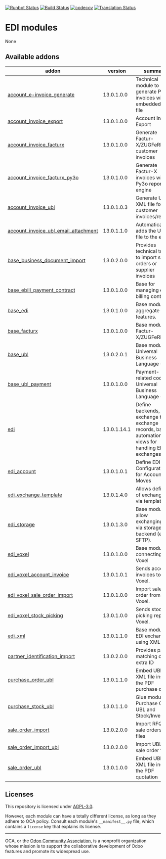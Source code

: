 [![Runbot Status](https://runbot.odoo-community.org/runbot/badge/flat/226/13.0.svg)](https://runbot.odoo-community.org/runbot/repo/github-com-oca-edi-226)
[![Build Status](https://travis-ci.com/OCA/edi.svg?branch=13.0)](https://travis-ci.com/OCA/edi)
[![codecov](https://codecov.io/gh/OCA/edi/branch/13.0/graph/badge.svg)](https://codecov.io/gh/OCA/edi)
[![Translation Status](https://translation.odoo-community.org/widgets/edi-13-0/-/svg-badge.svg)](https://translation.odoo-community.org/engage/edi-13-0/?utm_source=widget)

<!-- /!\ do not modify above this line -->

# EDI modules

None

<!-- /!\ do not modify below this line -->

<!-- prettier-ignore-start -->

[//]: # (addons)

Available addons
----------------
addon | version | summary
--- | --- | ---
[account_e-invoice_generate](account_e-invoice_generate/) | 13.0.1.0.0 | Technical module to generate PDF invoices with embedded XML file
[account_invoice_export](account_invoice_export/) | 13.0.1.0.0 | Account Invoice Export
[account_invoice_facturx](account_invoice_facturx/) | 13.0.1.0.0 | Generate Factur-X/ZUGFeRD customer invoices
[account_invoice_facturx_py3o](account_invoice_facturx_py3o/) | 13.0.1.0.0 | Generate Factur-X invoices with Py3o reporting engine
[account_invoice_ubl](account_invoice_ubl/) | 13.0.1.0.3 | Generate UBL XML file for customer invoices/refunds
[account_invoice_ubl_email_attachment](account_invoice_ubl_email_attachment/) | 13.0.1.1.0 | Automatically adds the UBL file to the email.
[base_business_document_import](base_business_document_import/) | 13.0.2.0.0 | Provides technical tools to import sale orders or supplier invoices
[base_ebill_payment_contract](base_ebill_payment_contract/) | 13.0.1.0.0 | Base for managing e-billing contracts
[base_edi](base_edi/) | 13.0.1.0.0 | Base module to aggregate EDI features.
[base_facturx](base_facturx/) | 13.0.1.0.0 | Base module for Factur-X/ZUGFeRD
[base_ubl](base_ubl/) | 13.0.2.0.1 | Base module for Universal Business Language (UBL)
[base_ubl_payment](base_ubl_payment/) | 13.0.1.0.0 | Payment-related code for Universal Business Language (UBL)
[edi](edi/) | 13.0.1.14.1 | Define backends, exchange types, exchange records, basic automation and views for handling EDI exchanges.
[edi_account](edi_account/) | 13.0.1.0.1 | Define EDI Configuration for Account Moves
[edi_exchange_template](edi_exchange_template/) | 13.0.1.4.0 | Allows definition of exchanges via templates.
[edi_storage](edi_storage/) | 13.0.1.3.0 | Base module to allow exchanging files via storage backend (eg: SFTP).
[edi_voxel](edi_voxel/) | 13.0.1.0.0 | Base module for connecting with Voxel
[edi_voxel_account_invoice](edi_voxel_account_invoice/) | 13.0.1.0.1 | Sends account invoices to Voxel.
[edi_voxel_sale_order_import](edi_voxel_sale_order_import/) | 13.0.1.0.0 | Import sale order from Voxel.
[edi_voxel_stock_picking](edi_voxel_stock_picking/) | 13.0.1.0.0 | Sends stock picking report to Voxel.
[edi_xml](edi_xml/) | 13.0.1.1.0 | Base module for EDI exchange using XML files.
[partner_identification_import](partner_identification_import/) | 13.0.2.0.0 | Provides partner matching on extra ID
[purchase_order_ubl](purchase_order_ubl/) | 13.0.1.1.0 | Embed UBL XML file inside the PDF purchase order
[purchase_stock_ubl](purchase_stock_ubl/) | 13.0.1.1.0 | Glue module for Purchase Order UBL and Stock/Inventory
[sale_order_import](sale_order_import/) | 13.0.2.0.0 | Import RFQ or sale orders from files
[sale_order_import_ubl](sale_order_import_ubl/) | 13.0.2.0.0 | Import UBL XML sale order files
[sale_order_ubl](sale_order_ubl/) | 13.0.1.0.0 | Embed UBL XML file inside the PDF quotation

[//]: # (end addons)

<!-- prettier-ignore-end -->

## Licenses

This repository is licensed under [AGPL-3.0](LICENSE).

However, each module can have a totally different license, as long as they adhere to OCA
policy. Consult each module's `__manifest__.py` file, which contains a `license` key
that explains its license.

----

OCA, or the [Odoo Community Association](http://odoo-community.org/), is a nonprofit
organization whose mission is to support the collaborative development of Odoo features
and promote its widespread use.

